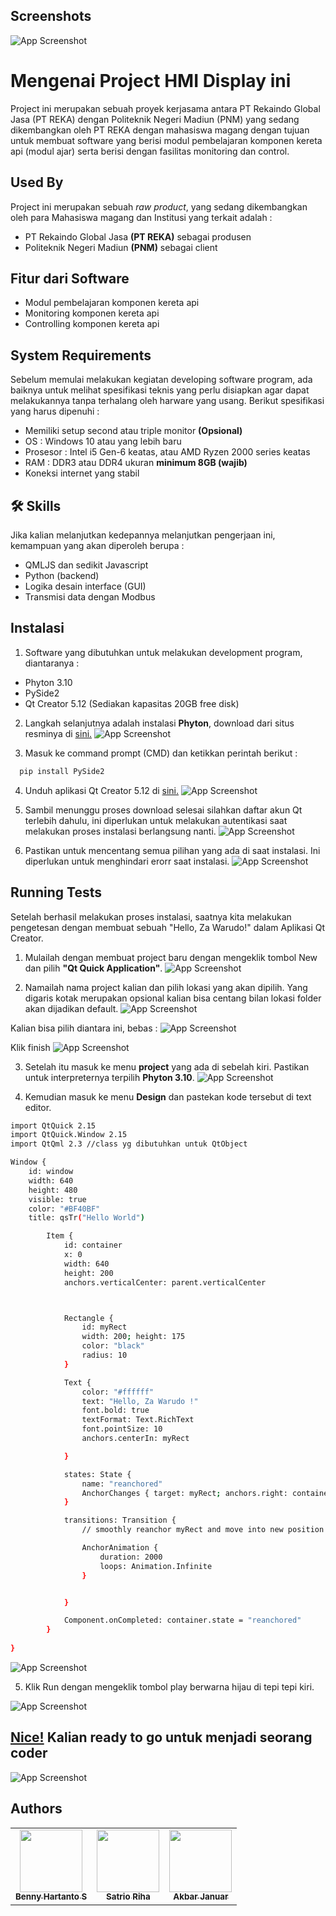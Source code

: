 
## Screenshots

![App Screenshot](https://i.ibb.co/gFyr1qd/hmiptrekaind.png)


# Mengenai Project HMI Display ini

Project ini merupakan sebuah proyek kerjasama antara PT Rekaindo Global Jasa (PT REKA) dengan Politeknik Negeri Madiun (PNM) yang sedang dikembangkan oleh PT REKA dengan mahasiswa magang dengan tujuan untuk membuat software yang berisi modul pembelajaran komponen kereta api (modul ajar) serta berisi dengan fasilitas monitoring dan control.


## Used By

Project ini merupakan sebuah *raw product*, yang sedang dikembangkan
oleh para Mahasiswa magang dan Institusi yang terkait adalah :

- PT Rekaindo Global Jasa **(PT REKA)** sebagai produsen
- Politeknik Negeri Madiun **(PNM)** sebagai client


## Fitur dari Software

- Modul pembelajaran komponen kereta api
- Monitoring komponen kereta api
- Controlling komponen kereta api



## System Requirements

Sebelum memulai melakukan kegiatan developing software program,
ada baiknya untuk melihat spesifikasi teknis yang perlu disiapkan agar
dapat melakukannya tanpa terhalang oleh harware yang usang. Berikut
spesifikasi yang harus dipenuhi :

- Memiliki setup second atau triple monitor **(Opsional)**
- OS : Windows 10 atau yang lebih baru
- Prosesor : Intel i5 Gen-6 keatas, atau AMD Ryzen 2000 series keatas
- RAM : DDR3 atau DDR4 ukuran **minimum 8GB (wajib)**
- Koneksi internet yang stabil

## 🛠 Skills
Jika kalian melanjutkan kedepannya melanjutkan pengerjaan ini, kemampuan yang akan diperoleh
berupa :

- QMLJS dan sedikit Javascript
- Python (backend)
- Logika desain interface (GUI)
- Transmisi data dengan Modbus 

## Instalasi

1. Software yang dibutuhkan untuk melakukan development program,
diantaranya :

- Phyton 3.10
- PySide2
- Qt Creator 5.12 (Sediakan kapasitas 20GB free disk)

2. Langkah selanjutnya adalah instalasi **Phyton**, download dari situs 
resminya di [sini.](https://www.python.org/downloads/)
![App Screenshot](https://www.dataquest.io/wp-content/uploads/2022/01/python-installer-img4.webp)

3. Masuk ke command prompt (CMD) dan ketikkan perintah berikut :
```sh
  pip install PySide2
```
4. Unduh aplikasi Qt Creator 5.12 di [sini.](https://www.qt.io/offline-installers)
![App Screenshot](https://i.ibb.co/ByRQ43D/installer-offline-qt.png)

5. Sambil menunggu proses download selesai silahkan daftar akun
Qt terlebih dahulu, ini diperlukan untuk melakukan autentikasi
saat melakukan proses instalasi berlangsung nanti.
![App Screenshot](https://i.ibb.co/vHQMhPJ/regis-qt.png)

6. Pastikan untuk mencentang semua pilihan yang ada di saat instalasi.
Ini diperlukan untuk menghindari erorr saat instalasi.
![App Screenshot](https://i.ibb.co/N9Bj0TJ/install-option-qt.png)

## Running Tests

Setelah berhasil melakukan proses instalasi, saatnya kita melakukan
pengetesan dengan membuat sebuah "Hello, Za Warudo!" dalam
Aplikasi Qt Creator.

1. Mulailah dengan membuat project baru dengan mengeklik tombol New
dan pilih **"Qt Quick Application"**.
![App Screenshot](https://i.ibb.co/hLYh0LL/getting-started-qt-phyton.png)

2. Namailah nama project kalian dan pilih lokasi yang akan dipilih.
Yang digaris kotak merupakan opsional kalian bisa centang bilan lokasi
folder akan dijadikan default.
![App Screenshot](https://i.ibb.co/5sT7v0V/create-name-file.png)

Kalian bisa pilih diantara ini, bebas :
![App Screenshot](https://i.ibb.co/jgzXJs1/pyside2-choose.png)

Klik finish
![App Screenshot](https://i.ibb.co/jMBBBLn/done.png)

3. Setelah itu masuk ke menu **project** yang ada di sebelah kiri. Pastikan 
untuk interpreternya terpilih **Phyton 3.10**.
![App Screenshot](https://i.ibb.co/P9Xkwrw/project-intrepreter.png)

4. Kemudian masuk ke menu **Design** dan pastekan kode tersebut di text
editor.

```sh
import QtQuick 2.15
import QtQuick.Window 2.15
import QtQml 2.3 //class yg dibutuhkan untuk QtObject

Window {
    id: window
    width: 640
    height: 480
    visible: true
    color: "#BF40BF"
    title: qsTr("Hello World")

        Item {
            id: container
            x: 0
            width: 640
            height: 200
            anchors.verticalCenter: parent.verticalCenter



            Rectangle {
                id: myRect
                width: 200; height: 175
                color: "black"
                radius: 10
            }

            Text {
                color: "#ffffff"
                text: "Hello, Za Warudo !"
                font.bold: true
                textFormat: Text.RichText
                font.pointSize: 10
                anchors.centerIn: myRect

            }

            states: State {
                name: "reanchored"
                AnchorChanges { target: myRect; anchors.right: container.right }
            }

            transitions: Transition {
                // smoothly reanchor myRect and move into new position

                AnchorAnimation {
                    duration: 2000
                    loops: Animation.Infinite
                }


            }

            Component.onCompleted: container.state = "reanchored"
        }
    
}
```

![App Screenshot](https://i.ibb.co/1bMvsZ1/code-pasting-qml.png)

5. Klik Run dengan mengeklik tombol play berwarna hijau di tepi tepi kiri.

![App Screenshot](https://i.ibb.co/mJSknZV/run-command.png)



## [Nice!](https://www.youtube.com/watch?v=ffQmb-cNFuk) Kalian ready to go untuk menjadi seorang coder

![App Screenshot](https://www.kindpng.com/picc/m/703-7031106_transparent-joseph-joestar-png-transparent-joseph-joestar-nice.png)
## Authors

<table>
  <tr>
    <td align="center"><a href="https://github.com/setiyadi-ben"><img src="https://avatars.githubusercontent.com/u/106580966?v=4" width="100px;" alt=""/><br /><sub><b>Benny Hartanto S</b></sub></a></td>
    <td align="center"><a href="https://github.com/Satrioriha"><img src="https://avatars.githubusercontent.com/u/106947962?v=4" width="100px;" alt=""/><br /><sub><b>Satrio Riha</b></sub></a></td>
    <td align="center"><a href="https://github.com/wiroooS"><img src="https://avatars.githubusercontent.com/u/63798404?v=4" width="100px;" alt=""/><br /><sub><b>Akbar Januar</b></sub></a></td>
    
  </tr>
</table>
